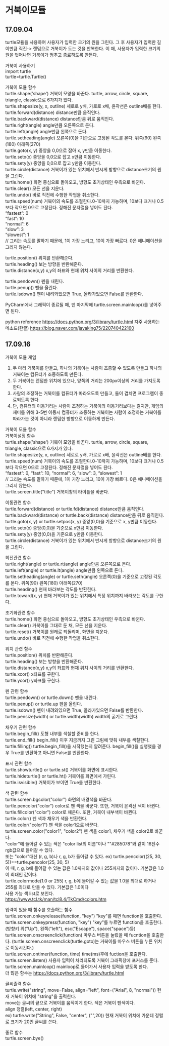 # 거북이모듈
## 17.09.04
turtle모듈을 사용하여 사용자가 입력한 크기의 원을 그린다. 그 후 사용자가 입력한 길이만큼 직진-> 랜덤으로 거북이가 도는 것을 반복한다. 이 때, 사용자가 입력한 크기의 원을 벗어나면 거북이가 멈추고 종료하도록 만든다.

거북이 사용하기  
import turtle  
turtle=turtle.Turtle()

거북이 모듈 함수  
turtle.shape('shape') 거북이 모양을 바꾼다. turtle, arrow, circle, square, triangle, classic으로 6가지가 있다.  
turtle.shapesize(y, x, outline) 세로로 y배, 가로로 x배, 윤곽선은 outline배를 한다.  
turtle.forward(distance) distance만큼 움직인다.  
turtle.backward(distance) distance만큼 뒤로 움직인다.  
turtle.right(angle) angle만큼 오른쪽으로 돈다.  
turtle.left(angle) angle만큼 왼쪽으로 돈다.  
turtle.setheading(angle) 오른쪽(0)을 기준으로 고정된 각도를 본다. 위쪽(90) 왼쪽(180) 아래쪽(270)  
turtle.goto(x, y) 중앙을 0,0으로 잡아 x, y만큼 이동한다.  
turtle.setx(x) 중앙을 0,0으로 잡고 x만큼 이동한다.  
turtle.sety(y) 중앙을 0,0으로 잡고 y만큼 이동한다.  
turtle.circle(distance) 거북이가 있는 위치에서 반시게 방향으로 distance크기의 원을 그린다.  
turtle.home() 화면 중심으로 돌아오고, 방향도 초기상태인 우측으로 바뀐다.  
turtle.clear() 모든 선을 지운다.  
turtle.undo() 바로 직전에 수행한 작업을 취소한다.  
turtle.speed(num) 거북이의 속도를 조절한다.0-10까지 가능하며, 10보다 크거나 0.5보다 작으면 0으로 고정된다. 정해진 문자열을 넣어도 된다.  
“fastest”: 0  
“fast”: 10  
“normal”: 6  
“slow”: 3  
“slowest”: 1  
// 그리는 속도를 말하기 때문에, 1이 가장 느리고, 10이 가장 빠르다. 0은 애니메이션을 그리지 않는다.  

turtle.position() 위치를 반환해준다.  
turtle.heading() 보는 방향을 반환해준다.  
turtle.distance(x,y) x,y의 좌표와 현재 위치 사이의 거리를 반환한다.  

turtle.pendown() 펜을 내린다.  
turtle.penup() 펜을 올린다.  
turtle.isdown() 펜이 내려와있으면 True, 올라가있으면 False를 반환한다.  

PyCharm에서 그래픽이 종료될 때, 맨 마지막에 turtle.screen.mainloop()를 넣어주면 된다.

python reference https://docs.python.org/3/library/turtle.html
자주 사용하는 메소드(한글) https://blog.naver.com/javaking75/220740422160

## 17.09.16
거북이 모듈 게임  
1) 두 마리 거북이를 만들고, 하나의 거북이는 사람이 조종할 수 있도록 만들고 하나의 거북이는 컴퓨터가 조종하도록 만든다.
2) 두 거북이는 랜덤한 위치에 있으나, 양쪽의 거리는 200px이상의 거리를 가지도록 한다.
3) 사람의 조정하는 거북이를 컴퓨터가 따라오도록 만들고, 둘이 겹치면 프로그램이 종료되도록 한다.
4) 단, 컴퓨터의 이동거리는 사람이 조정하는 거북이의 이동거리보다는 길지만, 게임의 재미를 위해 3-5번 이동시 컴퓨터가 조종하는 거북이는 사람이 조정하는 거북이를 따라가는 것이 아니라 랜덤한 방향으로 이동하게 만든다.

거북이 모듈 함수  
거북이설정 함수  
turtle.shape('shape') 거북이 모양을 바꾼다. turtle, arrow, circle, square, triangle, classic으로 6가지가 있다.  
turtle.shapesize(y, x, outline) 세로로 y배, 가로로 x배, 윤곽선은 outline배를 한다.  
turtle.speed(num) 거북이의 속도를 조절한다.0-10까지 가능하며, 10보다 크거나 0.5보다 작으면 0으로 고정된다. 정해진 문자열을 넣어도 된다.  
“fastest”: 0, “fast”: 10, “normal”: 6, “slow”: 3, “slowest”: 1  
// 그리는 속도를 말하기 때문에, 1이 가장 느리고, 10이 가장 빠르다. 0은 애니메이션을 그리지 않는다.  
turtle.screen.title("title") 거북이창의 타이틀을 바꾼다.  

이동관련 함수  
turtle.forward(distance) or turtle.fd(distance) distance만큼 움직인다.  
turtle.backward(distance) or turtle.back(distance) distance만큼 뒤로 움직인다.  
turtle.goto(x, y) or turtle.setpos(x, y) 중앙(0,0)을 기준으로 x, y만큼 이동한다.  
turtle.setx(x) 중앙(0,0)을 기준으로 x만큼 이동한다.  
turtle.sety(y) 중앙(0,0)을 기준으로 y만큼 이동한다.  
turtle.circle(distance) 거북이가 있는 위치에서 반시게 방향으로 distance크기의 원을 그린다.  

회전관련 함수  
turtle.right(angle) or turtle.rt(angle) angle만큼 오른쪽으로 돈다.  
turtle.left(angle) or turtle.lt(angle) angle만큼 왼쪽으로 돈다.  
turtle.setheading(angle) or turtle.seth(angle) 오른쪽(0)을 기준으로 고정된 각도를 본다. 위쪽(90) 왼쪽(180) 아래쪽(270)  
turtle.heading() 현재 바라보는 각도를 반환한다.  
turtle.toward(x, y) 현재 거북이가 있는 위치에서 특정 위치까지 바라보는 각도를 구한다.  

초기화관련 함수  
turtle.home() 화면 중심으로 돌아오고, 방향도 초기상태인 우측으로 바뀐다.  
turtle.clear() 거북이를 그대로 둔 채, 모든 선을 지운다.  
turtle.reset() 거북이를 원래로 되돌리며, 화면을 지운다.  
turtle.undo() 바로 직전에 수행한 작업을 취소한다.  

위치 관련 함수  
turtle.position() 위치를 반환해준다.  
turtle.heading() 보는 방향을 반환해준다.  
turtle.distance(x,y) x,y의 좌표와 현재 위치 사이의 거리를 반환한다.  
turtle.xcor() x좌표를 구한다.  
turtle.ycor() y좌표를 구한다.  

펜 관련 함수  
turtle.pendown() or turtle.down() 펜을 내린다.  
turtle.penup() or turtle.up 펜을 올린다.  
turtle.isdown() 펜이 내려와있으면 True, 올라가있으면 False를 반환한다.  
turtle.pensize(width) or turtle.width(width) width의 굵기로 그린다.  

채우기 관련 함수  
turtle.begin_fill() 도형 내부를 색칠할 준비를 한다.  
turtle.end_fill() begin_fill() 이후 지금까지 그린 그림에 맞춰 내부를 색칠한다.  
turtle.filling() turtle.begin_fill()을 시작했는지 알려준다. begin_fill()을 실행했을 경우 True를 반환하고 아니면 False를 반환한다.  

표시 관련 함수  
turtle.showturtle() or turtle.st() 거북이를 화면에 표시한다.  
turtle.hideturtle() or turtle.ht() 거북이를 화면에서 가린다.  
turtle.isvisible() 거북이가 보이면 True를 반환한다.  

색 관련 함수  
turtle.screen.bgcolor("color") 화면의 배경색을 바꾼다.  
turtle.pencolor("color") color로 펜 색을 바꾼다. 또한, 거북이 윤곽선 색이 바뀐다.  
turtle.fillcolor("color") color로 채운다. 또한, 거북이 내부색이 바뀐다.  
turtle.color() 펜 색과 채우기 색을 반환한다.  
turtle.color("color1") 펜 색을 color1으로 바꾼다.  
turtle.screen.color("color1", "color2") 펜 색을 color1, 채우기 색을 color2로 바꾼다.  
"color"에 들어갈 수 있는 색은 "color list의 이름"이나 ""#285078"와 같이 16진수 rgb값으로 들어갈 수 있다.  
또는 "color"대신 (r, g, b)나 r, g, b가 들어갈 수 있다. ex) turtle.pencolor((25, 30, 5))==turtle.pencolor(25, 30, 5)  
이 때, r, g, b에 들어갈 수 있는 값은 1.0까지의 값이나 255까지의 값이다. 기본값은 1.0이 최대인 값이다.  
turtle.colormode(1.0 or 255) r, g, b에 들어갈 수 있는 값을 1.0을 최대로 하거나 255를 최대로 만들 수 있다. 기본값은 1.0이다  
사용 가능 색 list로 보인다.  
https://www.tcl.tk/man/tcl8.4/TkCmd/colors.htm  

입력이 있을 때 함수를 호출하는 함수  
turtle.screen.onkeyrelease(function, "key") "key"를 때면 function을 호출한다.  
turtle.screen.onkeypress(function, "key") "key"를 누르면 function을 호출한다. (방향키 위("Up"), 왼쪽("left"), esc("Escape"), space("space")등)  
turtle.screen.onscreenclick(function) 마우스 버튼을 눌렀을 때 fucntion을 호출한다. (turtle.screen.onscreenclick(turtle.goto)는 거북이를 마우스 버튼을 누른 위치로 이동시킨다.)  
turtle.screen.ontimer(function, time) time(ms)후에 fuction을 호출한다.  
turtle.screen.listen() 사용자 입력이 처리되도록 거북이 그래픽창에 포커스를 준다.  
turtle.screen.mainloop() mainloop로 들어가서 사용자 입력을 받도록 한다.  
더 많은 함수는 https://docs.python.org/3/library/turtle.html  

글씨출력 함수  
turtle.write("string", move=False, align="left", font=("Arial", 8, "normal")) 현재 거북이 위치에 "string"을 출력한다.  
move는 글씨의 끝으로 거북이를 움직이게 한다. 색은 거북이 펜색이다.  
align 정렬(left, center, right)  
ex) turtle.write("String", False, "center", ("",20)) 현재 거북이 위치에 가운데 정렬로 크기가 20인 글씨를 쓴다.  

종료 함수  
turtle.screen.bye()  
